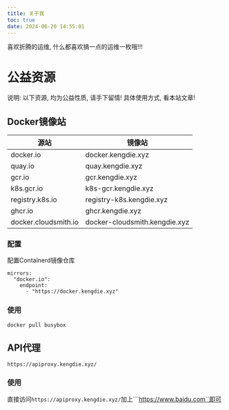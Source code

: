 ```yaml
---
title: 关于我
toc: true
date: 2024-06-20 14:55:01
---
```


喜欢折腾的运维, 什么都喜欢搞一点的运维一枚哦!!!

# 公益资源

说明: 以下资源, 均为公益性质, 请手下留情! 具体使用方式, 看本站文章!

## Docker镜像站

| 源站                 | 镜像站                        |
| -------------------- | ----------------------------- |
| docker.io            | docker.kengdie.xyz            |
| quay.io              | quay.kengdie.xyz              |
| gcr.io               | gcr.kengdie.xyz               |
| k8s.gcr.io           | k8s-gcr.kengdie.xyz           |
| registry.k8s.io      | registry-k8s.kengdie.xyz      |
| ghcr.io              | ghcr.kengdie.xyz              |
| docker.cloudsmith.io | docker-cloudsmith.kengdie.xyz |

### 配置

配置Containerd镜像仓库

```shell
mirrors:
  "docker.io":
    endpoint:
      - "https://docker.kengdie.xyz"
```

### 使用

```shell
docker pull busybox
```

## API代理

```shell
https://apiproxy.kengdie.xyz/
```

### 使用

直接访问```https://apiproxy.kengdie.xyz/```加上```https://www.baidu.com``即可



